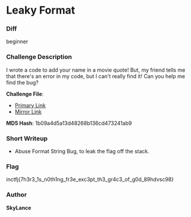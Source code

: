 # Leaky Format

### Diff
beginner

### Challenge Description

I wrote a code to add your name in a movie quote! But, my friend tells me that there's an error in my code, but I can't really find it! Can you help me find the bug?

**Challenge File**:
+ [Primary Link](https://drive.google.com/file/d/1_pM-UXu2QKDp9GMTR1dyCx0CNJrmeW1z/view?usp=sharing)
+ [Mirror Link](https://mega.nz/file/lOVmXTxS#P1y7JPsTeKGC8kZSidQ8_Ppe30CHNLEGe3q32Vmy-EU)

**MD5 Hash**: 1b09a4d5a13d48268b136cd473241ab9

### Short Writeup

+  Abuse Format String Bug, to leak the flag off the stack.

### Flag

inctfj{7h3r3_1s_n0th1ng_fr3e_exc3pt_th3_gr4c3_of_g0d_89hdvsc98}

### Author

**SkyLance**